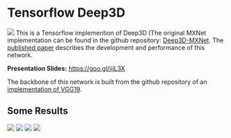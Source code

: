 # Tensorflow Deep3D
![](https://github.com/JustinTTL/Deep3D_Tensorflow/blob/master/viz/graph_run.png)
This is a Tensorflow implemention of Deep3D (The original MXNet implementation can be found in the github repository: <a href="https://github.com/piiswrong/deep3d">Deep3D-MXNet</a>. The <a href="https://arxiv.org/abs/1604.03650">published paper</a> describes the development and performance of this network. 

**Presentation Slides:**  https://goo.gl/iijL3X

The backbone of this network is built from the github repository of an <a href="https://github.com/machrisaa/tensorflow-vgg">implementation of VGG19</a>.

## Some Results
 ![](https://github.com/JustinTTL/Deep3D_Tensorflow/blob/master/viz/dancegirl.gif)
 ![](https://github.com/JustinTTL/Deep3D_Tensorflow/blob/master/viz/horse.png)
 ![](https://github.com/JustinTTL/Deep3D_Tensorflow/blob/master/viz/depth.gif)
 ![](https://github.com/JustinTTL/Deep3D_Tensorflow/blob/master/viz/frodo.gif)
 

